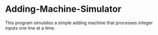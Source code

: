 # Adding-Machine-Simulator
This program simulates a simple adding machine that processes integer inputs one line at a time.
